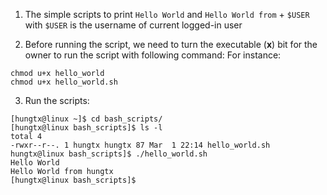 1. The simple scripts to print `Hello World` and `Hello World from` + `$USER` with `$USER` is the username of current logged-in user

2. Before running the script, we need to turn the executable (**x**) bit for the owner to run the script with following command: For instance:
```
chmod u+x hello_world
chmod u+x hello_world.sh
```    
3. Run the scripts:
```
[hungtx@linux ~]$ cd bash_scripts/
[hungtx@linux bash_scripts]$ ls -l
total 4
-rwxr--r--. 1 hungtx hungtx 87 Mar  1 22:14 hello_world.sh
hungtx@linux bash_scripts]$ ./hello_world.sh
Hello World
Hello World from hungtx
[hungtx@linux bash_scripts]$
```



